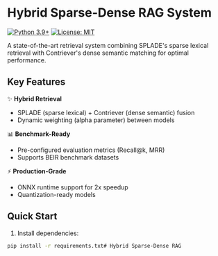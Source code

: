 # Hybrid Sparse-Dense RAG System

[![Python 3.9+](https://img.shields.io/badge/python-3.9+-blue.svg)](https://www.python.org/downloads/)
[![License: MIT](https://img.shields.io/badge/License-MIT-yellow.svg)](https://opensource.org/licenses/MIT)

A state-of-the-art retrieval system combining SPLADE's sparse lexical retrieval with Contriever's dense semantic matching for optimal performance.

## Key Features

✨ **Hybrid Retrieval**  
- SPLADE (sparse lexical) + Contriever (dense semantic) fusion
- Dynamic weighting (alpha parameter) between models

📊 **Benchmark-Ready**  
- Pre-configured evaluation metrics (Recall@k, MRR)
- Supports BEIR benchmark datasets

⚡ **Production-Grade**  
- ONNX runtime support for 2x speedup
- Quantization-ready models

## Quick Start

1. Install dependencies:
```bash
pip install -r requirements.txt# Hybrid Sparse-Dense RAG
